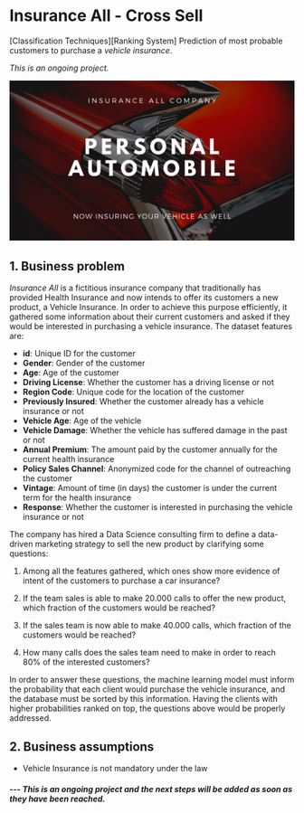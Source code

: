 # Insurance All - Cross Sell
[Classification Techniques][Ranking System] Prediction of most probable customers to purchase a _vehicle insurance_.

<i>This is an ongoing project.</i>

![PA004](https://github.com/fabianaba/Insurance_Cross_Sell/blob/master/pa004.png)

## 1. Business problem

<i>Insurance All</i> is a fictitious insurance company that traditionally has provided Health Insurance and now intends to offer its customers a new product, a Vehicle Insurance. In order to achieve this purpose efficiently, it gathered some information about their current customers and asked if they would be interested in purchasing a vehicle insurance. The dataset features are:

* __id__: Unique ID for the customer
* __Gender__: Gender of the customer
* __Age__: Age of the customer
* __Driving License__: Whether the customer has a driving license or not
* __Region Code__: Unique code for the location of the customer
* __Previously Insured__: Whether the customer already has a vehicle insurance or not
* __Vehicle Age__: Age of the vehicle
* __Vehicle Damage__: Whether the vehicle has suffered damage in the past or not
* __Annual Premium__: The amount paid by the customer annually for the current health insurance
* __Policy Sales Channel__: Anonymized code for the channel of outreaching the customer
* __Vintage__: Amount of time (in days) the customer is under the current term for the health insurance
* __Response__: Whether the customer is interested in purchasing the vehicle insurance or not

The company has hired a Data Science consulting firm to define a data-driven marketing strategy to sell the new product by clarifying some questions:

1. Among all the features gathered, which ones show more evidence of intent of the customers to purchase a car insurance?

2. If the team sales is able to make 20.000 calls to offer the new product, which fraction of the customers would be reached?

3. If the sales team is now able to make 40.000 calls, which fraction of the customers would be reached?

4. How many calls does the sales team need to make in order to reach 80\% of the interested customers?

In order to answer these questions, the machine learning model must inform the probability that each client would purchase the vehicle insurance, and the database must be sorted by this information. Having the clients with higher probabilities ranked on top, the questions above would be properly addressed.

## 2. Business assumptions

* Vehicle Insurance is not mandatory under the law




#### <i>  --- This is an ongoing project and the next steps will be added as soon as they have been reached.</i>
